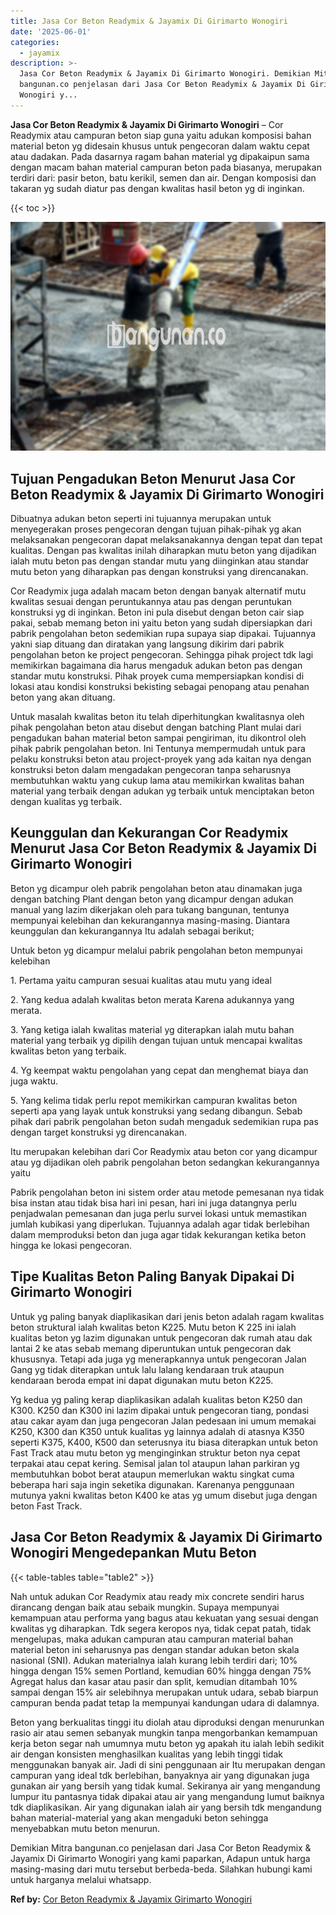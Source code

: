 ```yaml
---
title: Jasa Cor Beton Readymix & Jayamix Di Girimarto Wonogiri
date: '2025-06-01'
categories:
  - jayamix
description: >-
  Jasa Cor Beton Readymix & Jayamix Di Girimarto Wonogiri. Demikian Mitra
  bangunan.co penjelasan dari Jasa Cor Beton Readymix & Jayamix Di Girimarto
  Wonogiri y...
---
```


**Jasa Cor Beton Readymix & Jayamix Di Girimarto Wonogiri** – Cor Readymix atau campuran beton siap guna yaitu adukan komposisi bahan material beton yg didesain khusus untuk pengecoran dalam waktu cepat atau dadakan. Pada dasarnya ragam bahan material yg dipakaipun sama dengan macam bahan material campuran beton pada biasanya, merupakan terdiri dari: pasir beton, batu kerikil, semen dan air. Dengan komposisi dan takaran yg sudah diatur pas dengan kwalitas hasil beton yg di inginkan.

{{< toc >}}

![Jasa Cor Beton Readymix & Jayamix Di Girimarto Wonogiri](/images/jasa-cor-readymix-44.png)

## Tujuan Pengadukan Beton Menurut Jasa Cor Beton Readymix & Jayamix Di Girimarto Wonogiri

Dibuatnya adukan beton seperti ini tujuannya merupakan untuk menyegerakan proses pengecoran dengan tujuan pihak-pihak yg akan melaksanakan pengecoran dapat melaksanakannya dengan tepat dan tepat kualitas. Dengan pas kwalitas inilah diharapkan mutu beton yang dijadikan ialah mutu beton pas dengan standar mutu yang diinginkan atau standar mutu beton yang diharapkan pas dengan konstruksi yang direncanakan.

Cor Readymix juga adalah macam beton dengan banyak alternatif mutu kwalitas sesuai dengan peruntukannya atau pas dengan peruntukan konstruksi yg di inginkan. Beton ini pula disebut dengan beton cair siap pakai, sebab memang beton ini yaitu beton yang sudah dipersiapkan dari pabrik pengolahan beton sedemikian rupa supaya siap dipakai. Tujuannya yakni siap dituang dan diratakan yang langsung dikirim dari pabrik pengolahan beton ke project pengecoran. Sehingga pihak project tdk lagi memikirkan bagaimana dia harus mengaduk adukan beton pas dengan standar mutu konstruksi. Pihak proyek cuma mempersiapkan kondisi di lokasi atau kondisi konstruksi bekisting sebagai penopang atau penahan beton yang akan dituang.

Untuk masalah kwalitas beton itu telah diperhitungkan kwalitasnya oleh pihak pengolahan beton atau disebut dengan batching Plant mulai dari pengadukan bahan material beton sampai pengiriman, itu dikontrol oleh pihak pabrik pengolahan beton. Ini Tentunya mempermudah untuk para pelaku konstruksi beton atau project-proyek yang ada kaitan nya dengan konstruksi beton dalam mengadakan pengecoran tanpa seharusnya membutuhkan waktu yang cukup lama atau memikirkan kwalitas bahan material yang terbaik dengan adukan yg terbaik untuk menciptakan beton dengan kualitas yg terbaik.

## Keunggulan dan Kekurangan Cor Readymix Menurut Jasa Cor Beton Readymix & Jayamix Di Girimarto Wonogiri

Beton yg dicampur oleh pabrik pengolahan beton atau dinamakan juga dengan batching Plant dengan beton yang dicampur dengan adukan manual yang lazim dikerjakan oleh para tukang bangunan, tentunya mempunyai kelebihan dan kekurangannya masing-masing. Diantara keunggulan dan kekurangannya Itu adalah sebagai berikut;

Untuk beton yg dicampur melalui pabrik pengolahan beton mempunyai kelebihan

1\. Pertama yaitu campuran sesuai kualitas atau mutu yang ideal

2\. Yang kedua adalah kwalitas beton merata Karena adukannya yang merata.

3\. Yang ketiga ialah kwalitas material yg diterapkan ialah mutu bahan material yang terbaik yg dipilih dengan tujuan untuk mencapai kwalitas kwalitas beton yang terbaik.

4\. Yg keempat waktu pengolahan yang cepat dan menghemat biaya dan juga waktu.

5\. Yang kelima tidak perlu repot memikirkan campuran kwalitas beton seperti apa yang layak untuk konstruksi yang sedang dibangun. Sebab pihak dari pabrik pengolahan beton sudah mengaduk sedemikian rupa pas dengan target konstruksi yg direncanakan.

Itu merupakan kelebihan dari Cor Readymix atau beton cor yang dicampur atau yg dijadikan oleh pabrik pengolahan beton sedangkan kekurangannya yaitu

Pabrik pengolahan beton ini sistem order atau metode pemesanan nya tidak bisa instan atau tidak bisa hari ini pesan, hari ini juga datangnya perlu penjadwalan pemesanan dan juga perlu survei lokasi untuk memastikan jumlah kubikasi yang diperlukan. Tujuannya adalah agar tidak berlebihan dalam memproduksi beton dan juga agar tidak kekurangan ketika beton hingga ke lokasi pengecoran.

## Tipe Kualitas Beton Paling Banyak Dipakai Di Girimarto Wonogiri

Untuk yg paling banyak diaplikasikan dari jenis beton adalah ragam kwalitas beton struktural ialah kwalitas beton K225. Mutu beton K 225 ini ialah kualitas beton yg lazim digunakan untuk pengecoran dak rumah atau dak lantai 2 ke atas sebab memang diperuntukan untuk pengecoran dak khususnya. Tetapi ada juga yg menerapkannya untuk pengecoran Jalan Gang yg tidak diterapkan untuk lalu lalang kendaraan truk ataupun kendaraan beroda empat ini dapat digunakan mutu beton K225.

Yg kedua yg paling kerap diaplikasikan adalah kualitas beton K250 dan K300. K250 dan K300 ini lazim dipakai untuk pengecoran tiang, pondasi atau cakar ayam dan juga pengecoran Jalan pedesaan ini umum memakai K250, K300 dan K350 untuk kualitas yg lainnya adalah di atasnya K350 seperti K375, K400, K500 dan seterusnya itu biasa diterapkan untuk beton Fast Track atau mutu beton yg menginginkan struktur beton nya cepat terpakai atau cepat kering. Semisal jalan tol ataupun lahan parkiran yg membutuhkan bobot berat ataupun memerlukan waktu singkat cuma beberapa hari saja ingin seketika digunakan. Karenanya penggunaan mutunya yakni kwalitas beton K400 ke atas yg umum disebut juga dengan beton Fast Track.

## Jasa Cor Beton Readymix & Jayamix Di Girimarto Wonogiri Mengedepankan Mutu Beton

{{< table-tables table="table2" >}}

Nah untuk adukan Cor Readymix atau ready mix concrete sendiri harus dirancang dengan baik atau sebaik mungkin. Supaya mempunyai kemampuan atau performa yang bagus atau kekuatan yang sesuai dengan kwalitas yg diharapkan. Tdk segera keropos nya, tidak cepat patah, tidak mengelupas, maka adukan campuran atau campuran material bahan material beton ini seharusnya pas dengan standar adukan beton skala nasional (SNI). Adukan materialnya ialah kurang lebih terdiri dari; 10% hingga dengan 15% semen Portland, kemudian 60% hingga dengan 75% Agregat halus dan kasar atau pasir dan split, kemudian ditambah 10% sampai dengan 15% air selebihnya merupakan untuk udara, sebab biarpun campuran benda padat tetap Ia mempunyai kandungan udara di dalamnya.

Beton yang berkualitas tinggi itu diolah atau diproduksi dengan menurunkan rasio air atau semen sebanyak mungkin tanpa mengorbankan kemampuan kerja beton segar nah umumnya mutu beton yg apakah itu ialah lebih sedikit air dengan konsisten menghasilkan kualitas yang lebih tinggi tidak menggunakan banyak air. Jadi di sini penggunaan air Itu merupakan dengan campuran yang ideal tdk berlebihan, banyaknya air yang digunakan juga gunakan air yang bersih yang tidak kumal. Sekiranya air yang mengandung lumpur itu pantasnya tidak dipakai atau air yang mengandung lumut baiknya tdk diaplikasikan. Air yang digunakan ialah air yang bersih tdk mengandung bahan material-material yang akan mengaduki beton sehingga menyebabkan mutu beton menurun.

Demikian Mitra bangunan.co penjelasan dari Jasa Cor Beton Readymix & Jayamix Di Girimarto Wonogiri yang kami paparkan, Adapun untuk harga masing-masing dari mutu tersebut berbeda-beda. Silahkan hubungi kami untuk harganya melalui whatsapp.

**Ref by:** [Cor Beton Readymix & Jayamix Girimarto Wonogiri](https://id.wikipedia.org/wiki/Cor)
